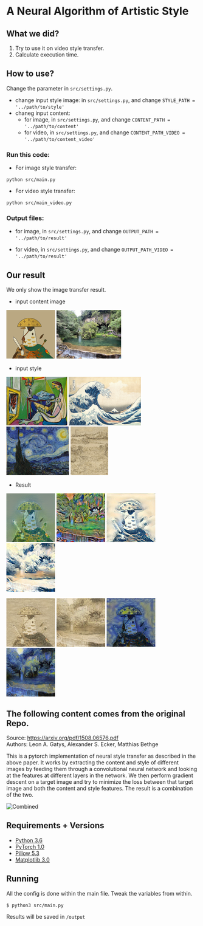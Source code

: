# A Neural Algorithm of Artistic Style

## What we did?
1. Try to use it on video style transfer.
2. Calculate execution time.

## How to use?
Change the parameter in `src/settings.py`.
- change input style image:
    in `src/settings.py`, and change `STYLE_PATH = '../path/to/style'`
- chaneg input content:
    - for image, in `src/settings.py`, and change `CONTENT_PATH = '../path/to/content'`
    - for video, in `src/settings.py`, and change `CONTENT_PATH_VIDEO = '../path/to/content_video'`

### Run this code:
- For image style transfer:
```
python src/main.py
```
- For video style transfer:
```
python src/main_video.py
```

### Output files:
- for image, in `src/settings.py`, and change `OUTPUT_PATH = '../path/to/result'`

- for video, in `src/settings.py`, and change `OUTPUT_PATH_VIDEO = '../path/to/result'`

## Our result
We only show the image transfer result.

- input content image

<img src ="input\image_0.jpg" height="128px" /> <img src ="input\image_1.jpg" height="128px" width="170px" />

- input style

<img src ="input\the-muse.jpg" height="128px" /> <img src ="input\Under-the-Wave-off-Kanagawa.jpg" height="128px" /> <img src ="input\starry_night.jpg" height="128px" /> <img src ="input\Arles.jpg" height="128px" />

- Result

<img src ="output\Gatys_the-muse_S256_E500_chicken.png" width="128px" /> <img src ="output\Gatys_the-muse_S256_E500_image_1.png" width="128px" /> <img src ="output\Gatys_Under-the-Wave_S256_E500_chicken.png" width="128px" /><img src ="output\Gatys_Under-the-Wave_S256_E500_image_1.png" width="128px" />

<img src ="output\Gatys_Arles_S256_E500_chicken.png" width="128px" /> <img src ="output\Gatys_Arles_S256_E500_image_1.png" width="128px" /> <img src ="output\Gatys_starry-night_S256_E500_chicken.png" width="128px" /><img src ="output\Gatys_starry-night_S256_E500_image_1.png" width="128px" />

## The following content comes from the original Repo.

Source: https://arxiv.org/pdf/1508.06576.pdf  
Authors: Leon A. Gatys, Alexander S. Ecker, Matthias Bethge

This is a pytorch implementation of neural style transfer as described in the above paper. It works by extracting the content and style of different images by feeding them through a convolutional neural network and looking at the features at different layers in the network. We then perform gradient descent on a target image and try to minimize the loss between that target image and both the content and style features. The result is a combination of the two.

![Combined](output/combined.png)

## Requirements + Versions

- [Python 3.6](https://www.python.org/)
- [PyTorch 1.0](https://pytorch.org/)
- [Pillow 5.3](https://pillow.readthedocs.io/en/5.3.x/)
- [Matplotlib 3.0](https://matplotlib.org/)

## Running

All the config is done within the main file. Tweak the variables from within.

```
$ python3 src/main.py
```

Results will be saved in `/output`